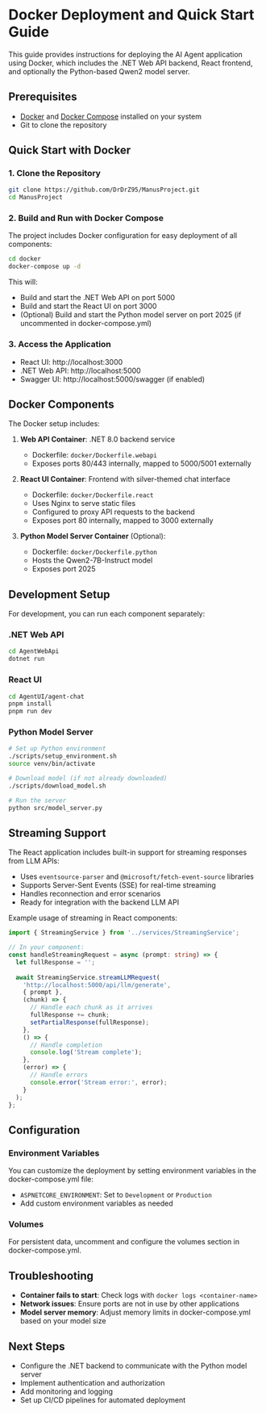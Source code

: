 # Docker Deployment and Quick Start Guide

This guide provides instructions for deploying the AI Agent application using Docker, which includes the .NET Web API backend, React frontend, and optionally the Python-based Qwen2 model server.

## Prerequisites

- [Docker](https://docs.docker.com/get-docker/) and [Docker Compose](https://docs.docker.com/compose/install/) installed on your system
- Git to clone the repository

## Quick Start with Docker

### 1. Clone the Repository

```bash
git clone https://github.com/DrDrZ95/ManusProject.git
cd ManusProject
```

### 2. Build and Run with Docker Compose

The project includes Docker configuration for easy deployment of all components:

```bash
cd docker
docker-compose up -d
```

This will:
- Build and start the .NET Web API on port 5000
- Build and start the React UI on port 3000
- (Optional) Build and start the Python model server on port 2025 (if uncommented in docker-compose.yml)

### 3. Access the Application

- React UI: http://localhost:3000
- .NET Web API: http://localhost:5000
- Swagger UI: http://localhost:5000/swagger (if enabled)

## Docker Components

The Docker setup includes:

1. **Web API Container**: .NET 8.0 backend service
   - Dockerfile: `docker/Dockerfile.webapi`
   - Exposes ports 80/443 internally, mapped to 5000/5001 externally

2. **React UI Container**: Frontend with silver-themed chat interface
   - Dockerfile: `docker/Dockerfile.react`
   - Uses Nginx to serve static files
   - Configured to proxy API requests to the backend
   - Exposes port 80 internally, mapped to 3000 externally

3. **Python Model Server Container** (Optional):
   - Dockerfile: `docker/Dockerfile.python`
   - Hosts the Qwen2-7B-Instruct model
   - Exposes port 2025

## Development Setup

For development, you can run each component separately:

### .NET Web API

```bash
cd AgentWebApi
dotnet run
```

### React UI

```bash
cd AgentUI/agent-chat
pnpm install
pnpm run dev
```

### Python Model Server

```bash
# Set up Python environment
./scripts/setup_environment.sh
source venv/bin/activate

# Download model (if not already downloaded)
./scripts/download_model.sh

# Run the server
python src/model_server.py
```

## Streaming Support

The React application includes built-in support for streaming responses from LLM APIs:

- Uses `eventsource-parser` and `@microsoft/fetch-event-source` libraries
- Supports Server-Sent Events (SSE) for real-time streaming
- Handles reconnection and error scenarios
- Ready for integration with the backend LLM API

Example usage of streaming in React components:

```typescript
import { StreamingService } from '../services/StreamingService';

// In your component:
const handleStreamingRequest = async (prompt: string) => {
  let fullResponse = '';
  
  await StreamingService.streamLLMRequest(
    'http://localhost:5000/api/llm/generate',
    { prompt },
    (chunk) => {
      // Handle each chunk as it arrives
      fullResponse += chunk;
      setPartialResponse(fullResponse);
    },
    () => {
      // Handle completion
      console.log('Stream complete');
    },
    (error) => {
      // Handle errors
      console.error('Stream error:', error);
    }
  );
};
```

## Configuration

### Environment Variables

You can customize the deployment by setting environment variables in the docker-compose.yml file:

- `ASPNETCORE_ENVIRONMENT`: Set to `Development` or `Production`
- Add custom environment variables as needed

### Volumes

For persistent data, uncomment and configure the volumes section in docker-compose.yml.

## Troubleshooting

- **Container fails to start**: Check logs with `docker logs <container-name>`
- **Network issues**: Ensure ports are not in use by other applications
- **Model server memory**: Adjust memory limits in docker-compose.yml based on your model size

## Next Steps

- Configure the .NET backend to communicate with the Python model server
- Implement authentication and authorization
- Add monitoring and logging
- Set up CI/CD pipelines for automated deployment

